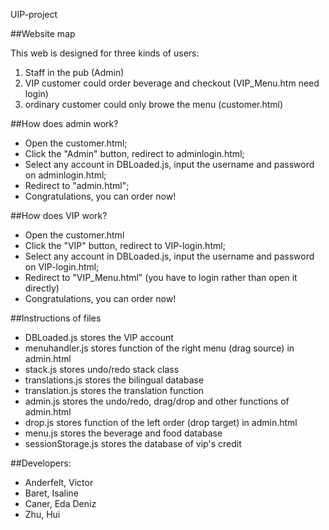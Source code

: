 UIP-project

##Website map

This web is designed for three kinds of users:

1. Staff in the pub (Admin)
2. VIP customer could order beverage and checkout (VIP_Menu.htm need login) 
3. ordinary customer could only browe the menu (customer.html)


##How does admin work?

* Open the customer.html;
* Click the "Admin" button, redirect to adminlogin.html;
* Select any account in DBLoaded.js, input the username and password on adminlogin.html;
* Redirect to "admin.html"; 
* Congratulations, you can order now!


##How does VIP work?

* Open the customer.html
* Click the "VIP" button, redirect to VIP-login.html;
* Select any account in DBLoaded.js, input the username and password on VIP-login.html;
* Redirect to "VIP_Menu.html" (you have to login rather than open it directly)
* Congratulations, you can order now!


##Instructions of files
* DBLoaded.js stores the VIP account
* menuhandler.js stores function of the right menu (drag source) in admin.html
* stack.js stores undo/redo stack class
* translations.js stores the bilingual database
* translation.js stores the translation function
* admin.js stores the undo/redo, drag/drop and other functions of admin.html
* drop.js stores function of the left order (drop target) in admin.html
* menu.js stores the beverage and food database
* sessionStorage.js stores the database of vip's credit


##Developers:
* Anderfelt, Victor
* Baret, Isaline
* Caner, Eda Deniz
* Zhu, Hui